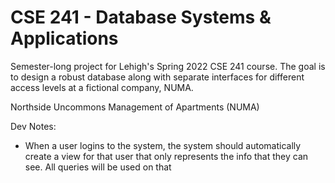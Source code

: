# CSE 241 - Database Systems & Applications

Semester-long project for Lehigh's Spring 2022 CSE 241 course. The goal is to
design a robust database along with separate interfaces for different access
levels at a fictional company, NUMA.

Northside Uncommons Management of Apartments (NUMA)

Dev Notes:

- When a user logins to the system, the system should automatically create a view for that user that only represents the info that they can see. All queries will be used on that
